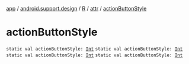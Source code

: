 [app](../../../index.md) / [android.support.design](../../index.md) / [R](../index.md) / [attr](index.md) / [actionButtonStyle](.)

# actionButtonStyle

`static val actionButtonStyle: `[`Int`](https://kotlinlang.org/api/latest/jvm/stdlib/kotlin/-int/index.html)
`static val actionButtonStyle: `[`Int`](https://kotlinlang.org/api/latest/jvm/stdlib/kotlin/-int/index.html)
`static val actionButtonStyle: `[`Int`](https://kotlinlang.org/api/latest/jvm/stdlib/kotlin/-int/index.html)
`static val actionButtonStyle: `[`Int`](https://kotlinlang.org/api/latest/jvm/stdlib/kotlin/-int/index.html)